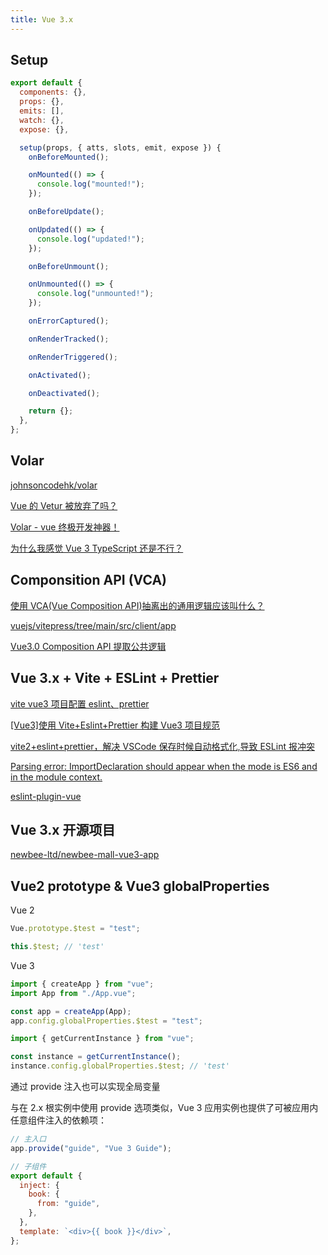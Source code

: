 ```yaml
---
title: Vue 3.x
---
```


## Setup

```js
export default {
  components: {},
  props: {},
  emits: [],
  watch: {},
  expose: {},

  setup(props, { atts, slots, emit, expose }) {
    onBeforeMounted();

    onMounted(() => {
      console.log("mounted!");
    });

    onBeforeUpdate();

    onUpdated(() => {
      console.log("updated!");
    });

    onBeforeUnmount();

    onUnmounted(() => {
      console.log("unmounted!");
    });

    onErrorCaptured();

    onRenderTracked();

    onRenderTriggered();

    onActivated();

    onDeactivated();

    return {};
  },
};
```

## Volar

[johnsoncodehk/volar](https://github.com/johnsoncodehk/volar)

[Vue 的 Vetur 被放弃了吗？](https://www.zhihu.com/question/460113658/answer/1900442618)

[Volar - vue 终极开发神器！](https://www.imooc.com/article/317810)

[为什么我感觉 Vue 3 TypeScript 还是不行？](https://www.zhihu.com/question/453332049/answer/1844784032)

## Componsition API (VCA)

[使用 VCA(Vue Composition API)抽离出的通用逻辑应该叫什么？](https://www.zhihu.com/question/412605622)

[vuejs/vitepress/tree/main/src/client/app](https://github.com/vuejs/vitepress/tree/main/src/client/app)

[Vue3.0 Composition API 提取公共逻辑](https://ljylk.cn/?p=762)

## Vue 3.x + Vite + ESLint + Prettier

[vite vue3 项目配置 eslint、prettier](https://talktocomputer.site/blogs/152/)

[[Vue3]使用 Vite+Eslint+Prettier 构建 Vue3 项目规范](https://blog.csdn.net/sinat_41822552/article/details/123212109)

[vite2+eslint+prettier，解决 VSCode 保存时候自动格式化,导致 ESLint 报冲突](https://blog.csdn.net/u013915263/article/details/121277231)

[Parsing error: ImportDeclaration should appear when the mode is ES6 and in the module context.](https://www.cnblogs.com/notfound/p/12377684.html)

[eslint-plugin-vue](https://eslint.vuejs.org/rules/multi-word-component-names.html)

## Vue 3.x 开源项目

[newbee-ltd/newbee-mall-vue3-app](https://github.com/newbee-ltd/newbee-mall-vue3-app)

## Vue2 prototype & Vue3 globalProperties

Vue 2

```js
Vue.prototype.$test = "test";

this.$test; // 'test'
```

Vue 3

```js
import { createApp } from "vue";
import App from "./App.vue";

const app = createApp(App);
app.config.globalProperties.$test = "test";

import { getCurrentInstance } from "vue";

const instance = getCurrentInstance();
instance.config.globalProperties.$test; // 'test'
```

通过 provide 注入也可以实现全局变量

与在 2.x 根实例中使用 provide 选项类似，Vue 3 应用实例也提供了可被应用内任意组件注入的依赖项：

```js
// 主入口
app.provide("guide", "Vue 3 Guide");

// 子组件
export default {
  inject: {
    book: {
      from: "guide",
    },
  },
  template: `<div>{{ book }}</div>`,
};
```
